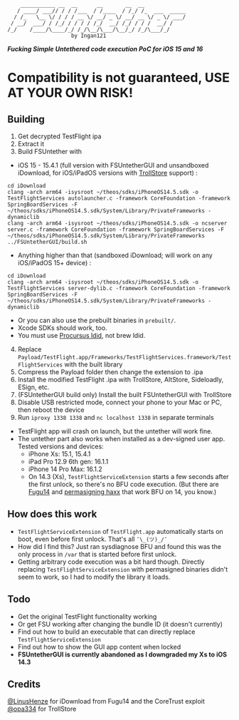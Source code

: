 ```
    ___________ __  __      __       __  __             
   / ____/ ___// / / /___  / /____  / /_/ /_  ___  _____
  / /_   \__ \/ / / / __ \/ __/ _ \/ __/ __ \/ _ \/ ___/
 / __/  ___/ / /_/ / / / / /_/  __/ /_/ / / /  __/ /    
/_/    /____/\____/_/ /_/\__/\___/\__/_/ /_/\___/_/        
                    by Ingan121
```
*__Fucking Simple Untethered code execution PoC for iOS 15 and 16__*
# Compatibility is not guaranteed, USE AT YOUR OWN RISK!
## Building
1. Get decrypted TestFlight ipa
2. Extract it
3. Build FSUntether with
* iOS 15 - 15.4.1 (full version with FSUntetherGUI and unsandboxed iDownload, for iOS/iPadOS versions with [TrollStore](https://github.com/opa334/TrollStore) support) :
```
cd iDownload
clang -arch arm64 -isysroot ~/theos/sdks/iPhoneOS14.5.sdk -o TestFlightServices autolauncher.c -framework CoreFoundation -framework SpringBoardServices -F ~/theos/sdks/iPhoneOS14.5.sdk/System/Library/PrivateFrameworks -dynamiclib
clang -arch arm64 -isysroot ~/theos/sdks/iPhoneOS14.5.sdk -o ncserver server.c -framework CoreFoundation -framework SpringBoardServices -F ~/theos/sdks/iPhoneOS14.5.sdk/System/Library/PrivateFrameworks
../FSUntetherGUI/build.sh
```
* Anything higher than that (sandboxed iDownload; will work on any iOS/iPadOS 15+ device) :
```
cd iDownload
clang -arch arm64 -isysroot ~/theos/sdks/iPhoneOS14.5.sdk -o TestFlightServices server-dylib.c -framework CoreFoundation -framework SpringBoardServices -F ~/theos/sdks/iPhoneOS14.5.sdk/System/Library/PrivateFrameworks -dynamiclib
```
* Or you can also use the prebuilt binaries in `prebuilt/`.
* Xcode SDKs should work, too.
* You must use [Procursus ldid](https://github.com/permasigner/ldid), not brew ldid.
4. Replace `Payload/TestFlight.app/Frameworks/TestFlightServices.framework/TestFlightServices` with the built library
5. Compress the Payload folder then change the extension to .ipa
6. Install the modified TestFlight .ipa with TrollStore, AltStore, Sideloadly, ESign, etc.
7. (FSUntetherGUI build only) Install the built FSUntetherGUI with TrollStore
8. Disable USB restricted mode, connect your phone to your Mac or PC, then reboot the device 
9. Run `iproxy 1338 1338` and `nc localhost 1338` in separate terminals
* TestFlight app will crash on launch, but the untether will work fine.
* The untether part also works when installed as a dev-signed user app. Tested versions and devices:
  * iPhone Xs: 15.1, 15.4.1
  * iPad Pro 12.9 6th gen: 16.1.1
  * iPhone 14 Pro Max: 16.1.2
  * On 14.3 (Xs), `TestFlightServiceExtension` starts a few seconds after the first unlock, so there's no BFU code execution. (But there are [Fugu14](https://github.com/LinusHenze/Fugu14) and [permasigning haxx](https://github.com/asdfugil/haxx) that work BFU on 14, you know.)
## How does this work
* `TestFlightServiceExtension` of `TestFlight.app` automatically starts on boot, even before first unlock. That's all `¯\_(ツ)_/¯`
* How did I find this? Just ran sysdiagnose BFU and found this was the only process in `/var` that is started before first unlock.
* Getting arbitrary code execution was a bit hard though. Directly replacing `TestFlightServiceExtension` with permasigned binaries didn't seem to work, so I had to modify the library it loads.

## Todo
* Get the original TestFlight functionality working
* Or get FSU working after changing the bundle ID (it doesn't currently)
* Find out how to build an executable that can directly replace `TestFlightServiceExtension`
* Find out how to show the GUI app content when locked
* **FSUntetherGUI is currently abandoned as I downgraded my Xs to iOS 14.3**

## Credits
[@LinusHenze](https://github.com/LinusHenze) for iDownload from Fugu14 and the CoreTrust exploit<br>
[@opa334](https://github.com/opa334) for TrollStore
